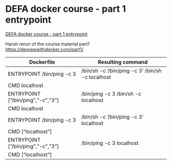 # DEFA docker course - part 1 entrypoint
[DEFA docker course - part 1 entrypoint](#defa-docker-course---part-1-entrypoint)

Harsh rerun of the course material part1 https://devopswithdocker.com/part1/

| Dockerfile                        | Resulting command                                |
| --------------------------------- | ------------------------------------------------ |
| ENTRYPOINT /bin/ping -c 3         | /bin/sh -c ‘/bin/ping -c 3’ /bin/sh -c localhost |
| CMD localhost                     |                                                  |
| ENTRYPOINT [“/bin/ping”,”-c”,”3”] | /bin/ping -c 3 /bin/sh -c localhost              |
| CMD localhost                     |                                                  |
| ENTRYPOINT /bin/ping -c 3         | /bin/sh -c ‘/bin/ping -c 3’ localhost            |
| CMD [“localhost”]                 |                                                  |
| ENTRYPOINT [“/bin/ping”,”-c”,”3”] | /bin/ping -c 3 localhost                         |
| CMD [“localhost”]                 |                                                  |
